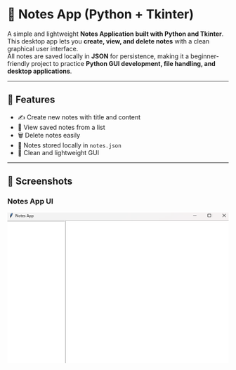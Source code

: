 # 📝 Notes App (Python + Tkinter)

A simple and lightweight **Notes Application built with Python and Tkinter**.  
This desktop app lets you **create, view, and delete notes** with a clean graphical user interface.  
All notes are saved locally in **JSON** for persistence, making it a beginner-friendly project to practice **Python GUI development, file handling, and desktop applications**.  

---

## 🚀 Features
- ✍️ Create new notes with title and content  
- 📖 View saved notes from a list  
- 🗑️ Delete notes easily  
- 💾 Notes stored locally in `notes.json`  
- 🎨 Clean and lightweight GUI  

---

## 📸 Screenshots

### Notes App UI
![Notes App Screenshot](screenshot.png)
